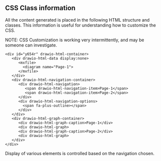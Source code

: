 ## CSS Class information

All the content generated is placed in the following 
HTML structure and classes.  This information is useful
for understanding how to customize the CSS.  

NOTE: CSS Customization is working very intermittently,
and may be someone can investigate. 

```
<div id="y654r" drawio-html-container>
   <div drawio-html-data display:none>
      <mxfile>
        <diagram name="Page-1">
      </mxfile>
   </div>
   <div drawio-html-navigation-container>
      <div drawio-html-navigation>
         <span drawio-html-navigation-item>Page-1</span>
         <span drawio-html-navigation-item>Page-2</span>
      </div>
      <div drawio-html-navigation-options>
        <span fa-plus-outline></span>
      </div>
   </div>
   <div drawio-html-graph-container>
      <div drawio-html-graph-caption>Page-1</div>
      <div drawio-html-graph>
      <div drawio-html-graph-caption>Page-2</div>
      <div drawio-html-graph>
   </div>
</div> 
```
Display of various elements is controlled based on the navigation 
chosen. 
